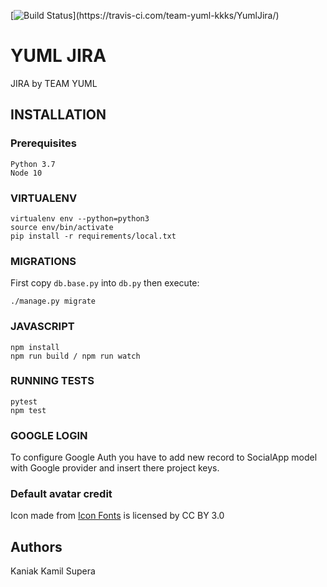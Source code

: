 [![Build Status](https://travis-ci.com/team-yuml-kkks/YumlJira.svg?)](https://travis-ci.com/team-yuml-kkks/YumlJira/)

# YUML JIRA
JIRA by TEAM YUML

## INSTALLATION

### Prerequisites
```
Python 3.7
Node 10
```

### VIRTUALENV
```
virtualenv env --python=python3
source env/bin/activate
pip install -r requirements/local.txt
```

### MIGRATIONS
First copy `db.base.py` into `db.py` then execute:
```
./manage.py migrate
```

### JAVASCRIPT
```
npm install
npm run build / npm run watch
```

### RUNNING TESTS
```
pytest
npm test
```

### GOOGLE LOGIN
To configure Google Auth you have to add new record to SocialApp model with Google provider
and insert there project keys.

### Default avatar credit
<div>Icon made from <a href="http://www.onlinewebfonts.com/icon">Icon Fonts</a> is licensed by CC BY 3.0</div>

## Authors
Kaniak
Kamil Supera


